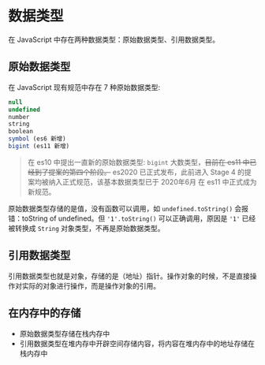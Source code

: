 # 数据类型

在 JavaScript 中存在两种数据类型：原始数据类型、引用数据类型。

## 原始数据类型

在 JavaScript 现有规范中存在 7 种原始数据类型:

```js
null
undefined
number
string
boolean
symbol (es6 新增)
bigint (es11 新增)
```

> 在 es10 中提出一直新的原始数据类型: `bigint` 大数类型，~~目前在 es11 中已经到了提案的第四个阶段。~~ es2020 已正式发布，此前进入 Stage 4 的提案均被纳入正式规范，该基本数据类型已于 2020年6月 在 es11 中正式成为新规范。

原始数据类型存储的是值，没有函数可以调用，如 `undefined.toString()` 会报错：toString of undefined。但 `'1'.toString()` 可以正确调用，原因是 `'1'` 已经被转换成 `String` 对象类型，不再是原始数据类型。

## 引用数据类型

引用数据类型也就是对象，存储的是（地址）指针。操作对象的时候，不是直接操作对实际的对象进行操作，而是操作对象的引用。

## 在内存中的存储

- 原始数据类型存储在栈内存中
- 引用数据类型在堆内存中开辟空间存储内容，将内容在堆内存中的地址存储在栈内存中
